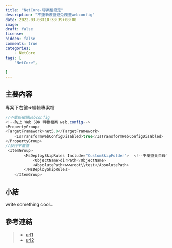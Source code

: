 ```yaml
---
title: "NetCore-專案檔設定"
description: "不重新覆蓋避免覆蓋webconfig"
date: 2022-03-03T10:38:39+08:00
image: 
draft: false
license: 
hidden: false
comments: true
categories:
    - NetCore
tags: [
    "NetCore",
    
]
---
```


## 主要內容

專案下右鍵=>編輯專案檔
```C#
//不重新編譯webconfig
<!--防止 Web SDK 轉換檔案 web.config-->
<PropertyGroup>
<TargetFramework>net5.0</TargetFramework>
    <IsTransformWebConfigDisabled>true</IsTransformWebConfigDisabled>
</PropertyGroup>
//發行不覆蓋
 <ItemGroup>
	    <MsDeploySkipRules Include="CustomSkipFolder">  <!--不覆蓋此目錄下的檔案-->
		    <ObjectName>dirPath</ObjectName>
		    <AbsolutePath>wwwroot\\test</AbsolutePath>
	    </MsDeploySkipRules>
    </ItemGroup>
```


## 小結

write something cool...

## 參考連結

>* [url1](https://www.google.com)
>* [url2]()